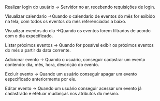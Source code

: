 Realizar login do usuário
-> Servidor no ar, recebendo requisições de login.

Visualizar calendario
->Quando o calendario de eventos do mês for exibido na tela, com todos os eventos do mês referenciados a baixo.

Visualizar eventos do dia
->Quando os eventos forem filtrados de acordo com o dia expecificado. 

Listar próximos eventos
-> Quando for possível exibir os próximos eventos do mês a partir da data corrente.

Adicionar evento
-> Quando o usuário, conseguir cadastrar um evento contendo: dia, mês, hora, descrição do evento.

Excluir evento
-> Quando um usuário conseguir apagar um evento especificado anteriormente por ele.

Editar evento
-> Quando um usuário conseguir acessar um evento já cadastrado e efetuar mudanças nos atributos do mesmo.

